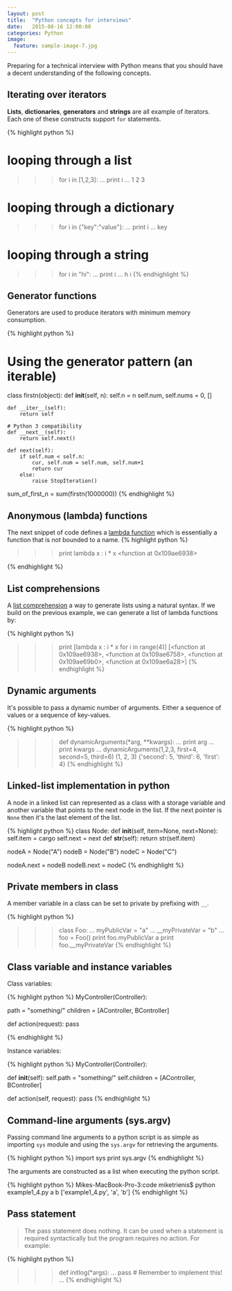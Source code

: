 ```yaml
---
layout: post
title:  "Python concepts for interviews"
date:   2015-08-16 12:00:00
categories: Python
image:
  feature: sample-image-7.jpg
---
```


Preparing for a technical interview with Python means that you should have a decent understanding of the following concepts.

## Iterating over iterators 

 __Lists__, __dictionaries__, __generators__ and __strings__ are all example of iterators. Each one of these constructs support `for` statements.
  
{% highlight python %}

# looping through a list
>>> for i in [1,2,3]:
...   print i
... 
1
2
3

# looping through a dictionary
>>> for i in {"key":"value"}:
...   print i
... 
key


# looping through a string
>>> for i in "hi":
...     print i
... 
h
i
{% endhighlight %}

## Generator functions

Generators are used to produce iterators with minimum memory consumption. 

{% highlight python %}
# Using the generator pattern (an iterable)
class firstn(object):
    def __init__(self, n):
        self.n = n
        self.num, self.nums = 0, []

    def __iter__(self):
        return self

    # Python 3 compatibility
    def __next__(self):
        return self.next()

    def next(self):
        if self.num < self.n:
            cur, self.num = self.num, self.num+1
            return cur
        else:
            raise StopIteration()

sum_of_first_n = sum(firstn(1000000))
{% endhighlight %}

## Anonymous (lambda) functions 

The next snippet of code defines a [lambda function](http://www.secnetix.de/olli/Python/lambda_functions.hawk) which is essentially a function that is not bounded to a name. 
{% highlight python %}
>>> print lambda x : i * x
<function <lambda> at 0x109ae6938>

{% endhighlight %}

## List comprehensions

A [list comprehension](http://www.secnetix.de/olli/Python/list_comprehensions.hawk) a way to generate lists using a natural syntax. If we build on the previous example, we can generate a list of lambda functions by: 

{% highlight python %}
>>> print [lambda x : i * x for i in range(4)]
[<function <lambda> at 0x109ae6938>, <function <lambda> at 0x109ae6758>, <function <lambda> at 0x109ae69b0>, <function <lambda> at 0x109ae6a28>]
{% endhighlight %}

## Dynamic arguments

It's possible to pass a dynamic number of arguments. Either a sequence of values or a sequence of key-values. 

{% highlight python %}
>>> def dynamicArguments(*arg, **kwargs):
...     print arg
...     print kwargs
... 
>>> dynamicArguments(1,2,3, first=4, second=5, third=6)
(1, 2, 3)
{'second': 5, 'third': 6, 'first': 4}
{% endhighlight %}

## Linked-list implementation in python

A node in a linked list can represented as a class with a storage variable and another variable that points to the next node in the list. If the next pointer is `None` then it's the last element of the list.

{% highlight python %}
class Node:
  def __init__(self, item=None, next=None):
    self.item = cargo
    self.next  = next
  def __str__(self):
    return str(self.item)

nodeA = Node("A")
nodeB = Node("B")
nodeC = Node("C")

nodeA.next = nodeB
nodeB.next = nodeC
{% endhighlight %}

## Private members in class

A member variable in a class can be set to private by prefixing with `__`. 

{% highlight python %}
>>> class Foo:
...     myPublicVar = "a" 
...     __myPrivateVar = "b" 
... 
>>> foo = Foo()
>>> print foo.myPublicVar
a
>>> print foo.__myPrivateVar
{% endhighlight %}


## Class variable and instance variables

Class variables:

{% highlight python %}
MyController(Controller):

  path = "something/"
  children = [AController, BController]

  def action(request):
    pass

{% endhighlight %}

Instance variables:

{% highlight python %}
MyController(Controller):

  def __init__(self):
    self.path = "something/"
    self.children = [AController, BController]

  def action(self, request):
    pass
{% endhighlight %}

## Command-line arguments (sys.argv)

Passing command line arguments to a python script is as simple as importing `sys` module and using the `sys.argv` for retrieving the arguments.

{% highlight python %}
import sys
print sys.argv
{% endhighlight %}

The arguments are constructed as a list when executing the python script.

{% highlight python %}
Mikes-MacBook-Pro-3:code miketrienis$ python example1_4.py a b
['example1_4.py', 'a', 'b']
{% endhighlight %}

## Pass statement

>The pass statement does nothing. It can be used when a statement is required syntactically but the program requires no action. For example:

{% highlight python %}
>>> def initlog(*args):
...     pass   # Remember to implement this!
...
{% endhighlight %}



